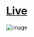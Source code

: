 # [Live](https://frontend-mentor-time-tracking-dashboard-flax.vercel.app/)

![image](https://user-images.githubusercontent.com/60661103/207751443-c3a44fbd-6fef-48d9-9816-1cb01aff68eb.png)
